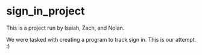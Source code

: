 # sign_in_project
This is a project run by Isaiah, Zach, and Nolan.

We were tasked with creating a program to track sign in. This is our attempt.
:)
